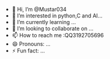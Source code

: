- 👋 Hi, I’m @Mustar034
- 👀 I’m interested in python,C and AI...
- 🌱 I’m currently learning ...
- 💞️ I’m looking to collaborate on ...
- 📫 How to reach me :QQ3192705696
- 😄 Pronouns: ...
- ⚡ Fun fact: ...

<!---
Breeze-ux-ai/Breeze-ux-ai is a ✨ special ✨ repository because its `README.md` (this file) appears on your GitHub profile.
You can click the Preview link to take a look at your changes.
--->
